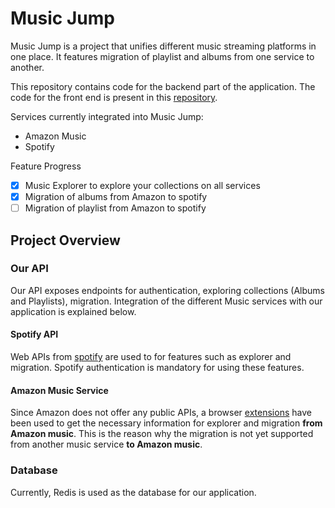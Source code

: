 # Music Jump

Music Jump is a project that unifies different music streaming platforms in one place. It features migration of playlist and albums from one service to another. 

This repository contains code for the backend part of the application. The code for the front end is present in this [repository](https://github.com/shreyasseshadri/potential-invention/tree/master/webapp).

Services currently integrated into Music Jump:
- Amazon Music
- Spotify

Feature Progress
- [x] Music Explorer to explore your collections on all services
- [x] Migration of albums from Amazon to spotify
- [ ] Migration of playlist from Amazon to spotify

## Project Overview

### Our API

Our API exposes endpoints for authentication, exploring collections (Albums and Playlists), migration. Integration of the different Music services with our application is explained below.

#### Spotify API

Web APIs from [spotify](https://developer.spotify.com/documentation/web-api/reference/) are used to for features such as explorer and migration. Spotify authentication is mandatory for using these features.

#### Amazon Music Service

Since Amazon does not offer any public APIs,  a browser [extensions](https://github.com/shreyasseshadri/potential-invention/tree/master/extensions) have been used to get the necessary information for explorer and migration **from Amazon music**. This is the reason why the migration is not yet supported from another music service **to Amazon music**.

### Database

Currently, Redis is used as the database for our application.